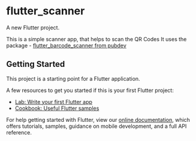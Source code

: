 # flutter_scanner

A new Flutter project.

This is a simple scanner app, that helps to scan the QR Codes
It uses the package - [flutter_barcode_scanner from pubdev](https://pub.dev/packages/barcode_scanner)

## Getting Started

This project is a starting point for a Flutter application.

A few resources to get you started if this is your first Flutter project:

- [Lab: Write your first Flutter app](https://flutter.dev/docs/get-started/codelab)
- [Cookbook: Useful Flutter samples](https://flutter.dev/docs/cookbook)

For help getting started with Flutter, view our
[online documentation](https://flutter.dev/docs), which offers tutorials,
samples, guidance on mobile development, and a full API reference.
